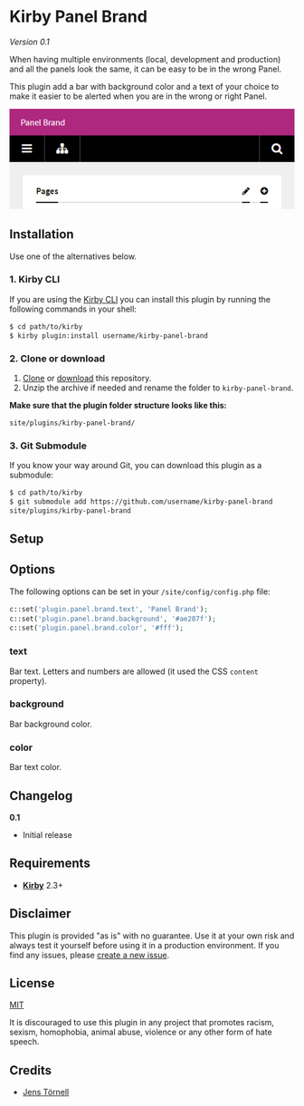 # Kirby Panel Brand

*Version 0.1*

When having multiple environments (local, development and production) and all the panels look the same, it can be easy to be in the wrong Panel.

This plugin add a bar with background color and a text of your choice to make it easier to be alerted when you are in the wrong or right Panel.  

![](docs/screenshot.png)

## Installation

Use one of the alternatives below.

### 1. Kirby CLI

If you are using the [Kirby CLI](https://github.com/getkirby/cli) you can install this plugin by running the following commands in your shell:

```
$ cd path/to/kirby
$ kirby plugin:install username/kirby-panel-brand
```

### 2. Clone or download

1. [Clone](https://github.com/username/kirby-panel-brand.git) or [download](https://github.com/username/kirby-panel-brand/archive/master.zip)  this repository.
2. Unzip the archive if needed and rename the folder to `kirby-panel-brand`.

**Make sure that the plugin folder structure looks like this:**

```
site/plugins/kirby-panel-brand/
```

### 3. Git Submodule

If you know your way around Git, you can download this plugin as a submodule:

```
$ cd path/to/kirby
$ git submodule add https://github.com/username/kirby-panel-brand site/plugins/kirby-panel-brand
```

## Setup

## Options

The following options can be set in your `/site/config/config.php` file:

```php
c::set('plugin.panel.brand.text', 'Panel Brand');
c::set('plugin.panel.brand.background', '#ae287f');
c::set('plugin.panel.brand.color', '#fff');
```

### text

Bar text. Letters and numbers are allowed (it used the CSS `content` property).

### background

Bar background color.

### color

Bar text color.

## Changelog

**0.1**

- Initial release

## Requirements

- [**Kirby**](https://getkirby.com/) 2.3+

## Disclaimer

This plugin is provided "as is" with no guarantee. Use it at your own risk and always test it yourself before using it in a production environment. If you find any issues, please [create a new issue](https://github.com/username/kirby-panel-brand/issues/new).

## License

[MIT](https://opensource.org/licenses/MIT)

It is discouraged to use this plugin in any project that promotes racism, sexism, homophobia, animal abuse, violence or any other form of hate speech.

## Credits

- [Jens Törnell](https://github.com/jenstornell)